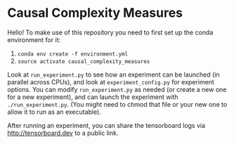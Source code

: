 # Causal Complexity Measures

Hello! To make use of this repository you need to first set up the conda environment for it:
1) `conda env create -f environment.yml`
2) `source activate causal_complexity_measures`

Look at `run_experiment.py` to see how an experiment can be launched (in parallel across CPUs), and look at `experiment_config.py` for experiment options. You can modify `run_experiment.py` as needed (or create a new one for a new experiment), and can launch the experiment with `./run_experiment.py`. (You might need to chmod that file or your new one to allow it to run as an executable).

After running an experiment, you can share the tensorboard logs via http://tensorboard.dev to a public link.
